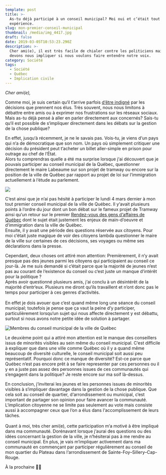 ```yaml
---
template: post
title: >-
  As-tu déjà participé à un conseil municipal? Moi oui et c‘était tout une
  expérience.
slug: mon-premier-conseil-municipal
thumbnail: /media/img_4417.jpg
draft: false
date: 2019-03-05T10:53:23.290Z
description: >-
  Cher ami(e), il est très facile de chialer contre les politiciens mais nous
  devons nous impliquer si nous voulons faire entendre notre voix.
category: Société
tags:
  - Société
  - Québec
  - Implication civile
---
```

_Cher ami(e),_

Comme moi, je suis certain qu‘il t‘arrive parfois [d‘être indigné](/reflexion-sur-projet-loi-immigration-quebec) par les décisions que prennent nos élus. Très souvent, nous nous limitons à débattre entre amis ou à exprimer nos frustrations sur les réseaux sociaux. Mais as-tu déjà pensé à aller en parler directement aux concernés? Sais-tu qu‘il est possible de s‘impliquer directement dans les débats sur la gestion de la chose publique?

En effet, jusqu‘à récemment, je ne le savais pas. Vois-tu, je viens d‘un pays qui n‘a de démocratique que son nom. Un pays où simplement critiquer une décision du président peut t‘acheter un billet aller-simple en prison pour outrage au chef de l‘État.\
Alors tu comprendras quelle a été ma surprise lorsque j‘ai découvert que je pouvais participer au conseil municipal de la Québec, questionner directement le maire Labeaume sur son projet de tramway ou encore sur la position de la ville de Québec par rapport au projet de loi sur l‘immigration actuellement à l‘étude au parlement.

![](/media/img_4417.jpg)

C‘est ainsi que je n‘ai pas hésité à participer le lundi 4 mars dernier à mon tout premier conseil municipal de la ville de Québec. Il y‘avait plusieurs points à l‘ordre du jour dont un bon débat sur le fameux projet de Tramway ainsi qu‘un retour sur le premier [Rendez-vous des gens d‘affaires de Québec](https://www.ville.quebec.qc.ca/apropos/planification-orientations/developpement-economique/rendez-vous-annuel-gens-affaires-2019.aspx) dont le sujet était justement les enjeux de main-d‘oeuvre et d‘immigration dans la ville de Québec.\
Ensuite, il y avait une période des questions réservée aux citoyens. Pour moi c‘était juste magique de voir des citoyens lambda questionner le maire de la ville sur certaines de ces décisions, ses voyages ou même ses déclarations dans la presse.

Cependant, deux choses ont attiré mon attention: Premièrement, il n‘y avait presque pas des jeunes parmi les citoyens qui participaient au conseil ce jour-là. Je me suis demandé si c‘était parce que la majorité de jeunes n‘est pas au courant de l‘existence du conseil ou c‘est juste un manque d‘intérêt pour la politique ?\
Après avoir questionné plusieurs amis, j‘ai conclu à un désintérêt de la majorité d‘entr‘eux. Plusieurs me diront qu‘ils travaillent et n‘ont donc pas le temps pour participer à ces genres d‘activités.\
\
En effet je dois avouer que c‘est quand même long une séance du conseil municipal; toutefois je pense que ça vaut la peine d‘y participer, particulièrement lorsqu‘un sujet qui nous affecte directement y est débattu, surtout si nous avons notre petite idée de solution à partager. 

![Membres du conseil municipal de la ville de Québec](/media/conseil-municipal-quebec-1.gif "Membres du conseil municipal de la ville de Québec")

Le deuxième point qui a attiré mon attention est le manque des conseillers issus de minorités visibles au sein même du conseil municipal. C‘est difficile à expliquer que dans une ville comme Québec où il y a quand même beaucoup de diversité culturelle, le conseil municipal soit aussi peu représentatif. Pourquoi donc ce manque de diversité? Est-ce parce que Québec n‘est pas encore prêt à se faire representer par ces personnes ou il y en a juste pas assez des personnes issues de ces communautés qui s‘engagent dans la politique? Je reste encore sur ma soif là-dessus.

En conclusion, j‘inviterai les jeunes et les personnes issues de minorités visibles à s‘impliquer davantage dans la gestion de la chose publique. Que cela soit au conseil de quartier, d‘arrondissement ou municipal, c‘est important de partager son opinion pour faire avancer la communauté. L‘implication citoyenne ne se limite pas seulement au vote mais consiste aussi à accompagner ceux que l‘on a élus dans l‘accomplissement de leurs tâches.\
\
Quant à moi, très cher ami(e), cette participation m‘a motivé à être impliqué dans ma communauté. Dorénavant lorsque j‘aurai des questions ou des idées concernant la gestion de la ville, je n‘hésiterai pas à me rendre au conseil municipal. En plus, je vais m‘impliquer activement dans ma communauté en commençant par participer régulièrement au conseil de mon quartier du Plateau dans l‘arrondissement de Sainte-Foy–Sillery–Cap-Rouge.

À la prochaine ✌🏾
